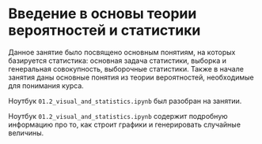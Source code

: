 # Введение в основы теории вероятностей и статистики

Данное занятие было посвящено основным понятиям, на которых базируется статистика: основная задача статистики, выборка и генеральная совокупность, выборочные статистики. Также в начале занятия даны основные понятия из теории вероятностей, необходимые для понимания курса.

Ноутбук `01.2_visual_and_statistics.ipynb` был разобран на занятии.

Ноутбук `01.2_visual_and_statistics.ipynb` содержит подробную информацию про то, как строит графики и генерировать случайные величины.
